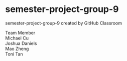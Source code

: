 # semester-project-group-9 <br /> 
semester-project-group-9 created by GitHub Classroom

Team Member <br/>
Michael Cu <br /> 
Joshua Daniels<br /> 
Mao Zheng<br /> 
Toni Tan<br /> 
